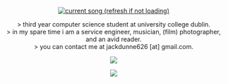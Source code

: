 
<!--- ![welcome](insert hyperlink to gif)-->
<p align="center">
    <a href="https://jackinfurs.pythonanywhere.com/link">
        <img
            src="https://jackinfurs.pythonanywhere.com?theme=dark&eq_color=66d360"
            alt="current song (refresh if not loading)"
        />
    </a>
</p>

<!--- ![aboutme](insert hyperlink to gif)-->
<p align="center"> 
>    third year computer science student at university college dublin.<br/>
>    in my spare time i am a service engineer, musician, (film) photographer, and an avid reader.<br/>
>    you can contact me at jackdunne626 [at] gmail.com.<br/>
</p>

<!--- ![repos](insert hyperlink to gif)-->
<!--- (example of repos section)
    **project name** [ stable ] description. <br/>
    etc etc
-->

<p align="center">
    <picture>
        <img src="https://skillicons.dev/icons?i=c,java,py,scala,mysql,html,css,bash,latex,gitlab"/>
    </picture>
</p>

<p align="center">
    <picture>
        <img src="http://github-profile-summary-cards.vercel.app/api/cards/profile-details?username=jackinfurs&theme=github_dark"/>
    </picture>
</p>

<!---
<p align="center">
    <picture>
        <img src="http://github-profile-summary-cards.vercel.app/api/cards/repos-per-language?username=jackinfurs&theme=github_dark"/>
    </picture>
</p>

<p align="center">
    <picture>
        <img src="http://github-profile-summary-cards.vercel.app/api/cards/most-commit-language?username=jackinfurs&theme=github_dark"/>
    </picture>
</p>

<p align="center">
    <picture>
        <img src="http://github-profile-summary-cards.vercel.app/api/cards/stats?username=jackinfurs&theme=github_dark"/>
    </picture>
</p>

<p align="center">
    <picture>
        <img src="http://github-profile-summary-cards.vercel.app/api/cards/productive-time?username=jackinfurs&theme=github_dark&utcOffset=8"/>
    </picture>
</p>
-->

<!--- ![endDivider](insert hyperlink to gif)-->
